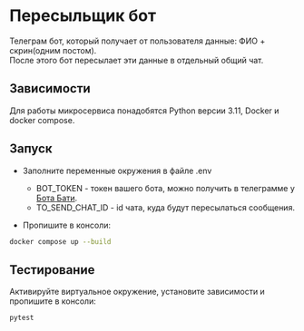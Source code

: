 # Пересыльщик бот
Телеграм бот, который получает от пользователя данные: ФИО + скрин(одним постом).  
После этого бот пересылает эти данные в отдельный общий чат.


## Зависимости

Для работы микросервиса понадобятся Python версии 3.11, Docker и docker compose.


## Запуск
- Заполните переменные окружения в файле .env
    - BOT_TOKEN - токен вашего бота, можно получить в телеграмме у [Бота Бати](https://t.me/BotFather).
    - TO_SEND_CHAT_ID - id чата, куда будут пересылаться сообщения.


- Пропишите в консоли:
```bash
docker compose up --build
```


## Тестирование
Активируйте виртуальное окружение, установите зависимости и пропишите в консоли:
```bash
pytest
```